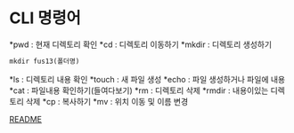 # CLI 명령어

*pwd : 현재 디렉토리 확인
*cd : 디렉토리 이동하기
*mkdir : 디렉토리 생성하기
```md
mkdir fus13(폴더명)
```
*ls  : 디렉토리 내용 확인
*touch : 새 파일 생성
*echo : 파일 생성하거나 파일에 내용 
*cat : 파일내용 확인하기(들여다보기)
*rm : 디렉토리 삭제
*rmdir : 내용이있는 디렉토리 삭제 
*cp : 복사하기
*mv : 위치 이동 및 이름 변경

[README](../README.md)